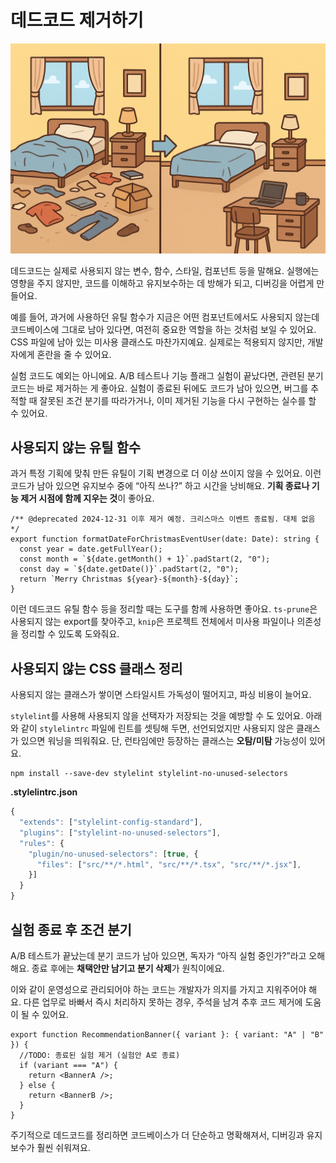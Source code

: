 # 데드코드 제거하기

![](../../images/fix/clean-before-after.png)

데드코드는 실제로 사용되지 않는 변수, 함수, 스타일, 컴포넌트 등을 말해요. 실행에는 영향을 주지 않지만, 코드를 이해하고 유지보수하는 데 방해가 되고, 디버깅을 어렵게 만들어요.

예를 들어, 과거에 사용하던 유틸 함수가 지금은 어떤 컴포넌트에서도 사용되지 않는데 코드베이스에 그대로 남아 있다면, 여전히 중요한 역할을 하는 것처럼 보일 수 있어요. CSS 파일에 남아 있는 미사용 클래스도 마찬가지예요. 실제로는 적용되지 않지만, 개발자에게 혼란을 줄 수 있어요.

실험 코드도 예외는 아니에요. A/B 테스트나 기능 플래그 실험이 끝났다면, 관련된 분기 코드는 바로 제거하는 게 좋아요. 실험이 종료된 뒤에도 코드가 남아 있으면, 버그를 추적할 때 잘못된 조건 분기를 따라가거나, 이미 제거된 기능을 다시 구현하는 실수를 할 수 있어요.

## 사용되지 않는 유틸 함수

과거 특정 기획에 맞춰 만든 유틸이 기획 변경으로 더 이상 쓰이지 않을 수 있어요. 이런 코드가 남아 있으면 유지보수 중에 “아직 쓰나?” 하고 시간을 낭비해요. **기획 종료나 기능 제거 시점에 함께 지우는 것**이 좋아요.

```tsx
/** @deprecated 2024-12-31 이후 제거 예정. 크리스마스 이벤트 종료됨. 대체 없음 */
export function formatDateForChristmasEventUser(date: Date): string {
  const year = date.getFullYear();
  const month = `${date.getMonth() + 1}`.padStart(2, "0");
  const day = `${date.getDate()}`.padStart(2, "0");
  return `Merry Christmas ${year}-${month}-${day}`;
}
```

이런 데드코드 유틸 함수 등을 정리할 때는 도구를 함께 사용하면 좋아요. `ts-prune`은 사용되지 않는 export를 찾아주고, `knip`은 프로젝트 전체에서 미사용 파일이나 의존성을 정리할 수 있도록 도와줘요.

## 사용되지 않는 CSS 클래스 정리

사용되지 않는 클래스가 쌓이면 스타일시트 가독성이 떨어지고, 파싱 비용이 늘어요.

`stylelint`를 사용해 사용되지 않을 선택자가 저장되는 것을 예방할 수 도 있어요. 아래와 같이 `stylelintrc` 파일에 린트를 셋팅해 두면, 선언되었지만 사용되지 않은 클래스가 있으면 워닝을 띄워줘요. 단, 런타임에만 등장하는 클래스는 **오탐/미탐** 가능성이 있어요.

```cli
npm install --save-dev stylelint stylelint-no-unused-selectors
```

**.stylelintrc.json**

```js
{
  "extends": ["stylelint-config-standard"],
  "plugins": ["stylelint-no-unused-selectors"],
  "rules": {
    "plugin/no-unused-selectors": [true, {
      "files": ["src/**/*.html", "src/**/*.tsx", "src/**/*.jsx"],
    }]
  }
}
```

## 실험 종료 후 조건 분기

A/B 테스트가 끝났는데 분기 코드가 남아 있으면, 독자가 “아직 실험 중인가?”라고 오해해요. 종료 후에는 **채택안만 남기고 분기 삭제**가 원칙이에요.

이와 같이 운영성으로 관리되어야 하는 코드는 개발자가 의지를 가지고 지워주어야 해요. 다른 업무로 바빠서 즉시 처리하지 못하는 경우, 주석을 남겨 추후 코드 제거에 도움이 될 수 있어요.

```tsx
export function RecommendationBanner({ variant }: { variant: "A" | "B" }) {
  //TODO: 종료된 실험 제거 (실험안 A로 종료)
  if (variant === "A") {
    return <BannerA />;
  } else {
    return <BannerB />;
  }
}
```

주기적으로 데드코드를 정리하면 코드베이스가 더 단순하고 명확해져서, 디버깅과 유지보수가 훨씬 쉬워져요.
